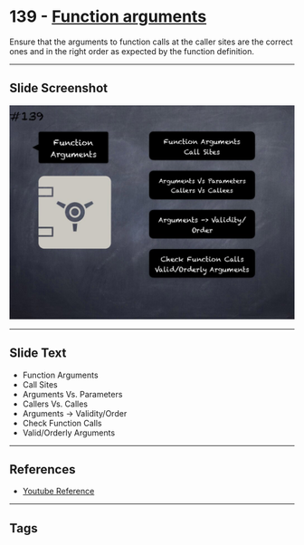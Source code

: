 # 139 - [Function arguments](Function%20arguments.md)
Ensure that the arguments to function calls at the caller sites are the correct ones and in the right order as expected by the function definition.
___
## Slide Screenshot
![0139.jpg](../../images/5.%20Pitfalls%20and%20Best%20Practices%20201/139.jpg)
___
## Slide Text
- Function Arguments
- Call Sites
- Arguments Vs. Parameters
- Callers Vs. Calles
- Arguments -> Validity/Order
- Check Function Calls
- Valid/Orderly Arguments
___
## References
- [Youtube Reference](https://youtu.be/HqHo1jKUnmU?t=1657)
___
## Tags